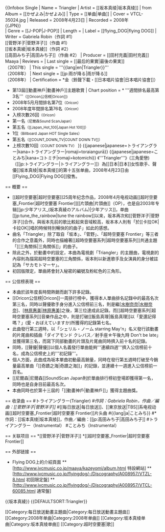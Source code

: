
{{Infobox Single
| Name           = Triangler
| Artist         = [[坂本真绫|坂本真绫]]
| from Album     = [[かぜよみ|かぜよみ]]
| Type           = [[单曲|单曲]]
| Cover          = VTCL-35024.jpg
| Released       = 2008年4月23日
| Recorded       = 2008年<br/>{{JPN}}  
| Genre          = [[J-POP|J-POP]]
| Length         = 
| Label          = [[flying_DOG|flying DOG]]
| Writer         = Gabriela Robin（作詞 #1）<br/>[[菅野洋子|菅野洋子]]（作曲 #1）<br/> [[坂本真綾|坂本真綾]]（作詞 #2）<br/>[[高田みち子|高田みち子]]（作曲 #2）
| Producer       = [[田村充義|田村充義]]<br/>Maaya
| Reviews        = 
| Last single    = [[最后的果實|最後の果実]]<br />（2007年）
| This single    = '''{{lang|en|Triangler}}'''<br />（2008年）
| Next single    = [[jp:雨が降る|雨が降る]]<br />（2008年）
| Certification  = *金（鈴聲下載・[[日本唱片協會|日本唱片協會]]）<br />
* 第13屆[[動畫神戶|動畫神戶]]主題歌賞
| Chart position = * '''週間排名最高第3名'''<small>（[[Oricon公信榜|Oricon]])</small>
* 2008年5月月間排名第7位<small>（Oricon）</small>
* 2008年度年間排名第76名<small>（Oricon）</small>
* 入榜次數26回<small>（Oricon）</small>
* 第一名<small>（尼爾森Sound ScanJapan）</small>
* 第五名<small>（[[Japan_Hot_100|Japan Hot 100]]）</small>
* 1位<small>（Billboard Japan HOT Single Sales）</small>
* 第五名<small>（[[COUNT_DOWN_TV|COUNT DOWN TV]]）</small> 
* 上榜次數10回<small>（COUNT DOWN TV）</small> 
}}
{{japanese|japanese=トライアングラー|kana=トライアングラー|romaji=toraiangurā}}
{{japanese|japanese=ことみち|kana=コトミチ|romaji=kotomichi}}
《'''Triangler'''》(三角愛戀)（[[jp:トライアングラー|トライアングラー]]）為[[日本|日本]]女性歌手、聲優[[坂本真绫|坂本真绫]]的第十五张单曲，2008年4月23日由[[Flying_DOG|Flying DOG]]發售。

== 概要 ==
* [[超时空要塞|超时空要塞]]25周年纪念作品，2008年4月电视动画[[超时空要塞_Frontier|超时空要塞 Frontier]][[片頭曲|片頭曲]]（OP），也是自2003年专辑[[jp:少年アリス_(坂本真綾のアルバム)|少年アリス]]，单曲[[jp:tune_the_rainbow|tune the rainbow]]以来，坂本再次和[[菅野洋子|菅野洋子]]合作。與坂本先前的歌比較起來音域較高，坂本本人則有「於[[卡拉OK|卡拉OK]]唱的時候特別暢快的的曲子」如此的感想。
* 曲名「Triangler」除了取自「坂本」、「菅野」、「超時空要塞 Frontier」等三者的合作之意義外，同時也描繪著[[超時空要塞系列|超時空要塞系列]]共通主題「[[三角關係|三角關係]]」的曲子。
* 除此之外，於動畫中的設定，本曲為電視劇「Triangler」的主題曲，電視劇的內容則為描寫超時空要塞的三角關係，坂本則以新進歌手及女演員的身分被註記為「サカモトマーヤ」。
* 初回版限定，單曲將會封入秘密的編號及粉紅色的三角形。

== 公信榜表現 ==
* 本曲於該年度長時間熱銷而創下許多記錄。
* [[Oricon公信榜|Oricon]]一周排行榜中，獲得本人單曲排名記錄中的最高名次第三名，同時以聲優歌手身分進入公信榜前三名，則是繼[[水樹奈奈|水樹奈奈]](當時第二名)、[[林原惠美|林原惠美]](當時第三名)之後，第三位達成此記錄。而[[超時空要塞系列|超時空要塞系列]]音樂作品之中，則是打破[[飯島真理|飯島真理]]以「愛還記得嗎？」(愛・おぼえていますか)所獲得的記錄第七名。
* 此曲發行第三週時，以「シェリル・ノーム starring May'n」名义發行該動畫的片尾曲和插曲「ダイアモンド クレバス／射手座☆午後九時 Don't be late」並獲得第三名，而寫下同部動畫的片頭及片尾曲同時擠入前十名的記錄。
* 同時，[[聲優|聲優]]以個人名義發行單曲能夠'''連續四週'''擠入公信榜前十名，成為公信榜史上的'''初記錄'''。
* 個人方面，此曲成為坂本單曲初動最高銷量，同時在發行第五週時打破至今銷量最高單曲「[[奇蹟之海|奇蹟之海]]」的記錄，並連續十一週進入公信榜前一百名。
* [[尼爾森|尼爾森]]SoundScan Japan則於單曲排行榜初登場即獲得第一名，同時也是自身目前最高名次。
* 本曲同時也於第十三屆的「[[動畫神戶|動畫神戶]]」獲得主題曲獎。

== 收录曲 ==
#トライアングラー(Triangler)
#*作詞：Gabriela Robin，作曲／編曲：[[菅野洋子|菅野洋子]]
#*[[每日放送|每日放送]]、[[東京放送|TBS]]系电视动画[[超时空要塞_Frontier|超时空要塞 Frontier]]片头曲
#{{lang|ja|ことみち}}
#*作詞：[[坂本真绫|坂本真绫]]，作曲／編曲：[[jp:高田みち子|高田みち子]]
#トライアングラー（Instrumental）
#ことみち（Instrumental）

== 关联项目 ==
*[[菅野洋子|菅野洋子]]
*[[超时空要塞_Frontier|超时空要塞 Frontier]]

== 外部链接 ==
* Flying DOG上的介紹頁面
** [http://www.jvcmusic.co.jp/maaya/kazeyomi/album.html 特設網站]
** [http://www.jvcmusic.co.jp/flyingdog/-/Discography/A008957/VTZL-8.html 初回限定盤]
** [http://www.jvcmusic.co.jp/flyingdog/-/Discography/A008957/VTCL-60085.html 通常盤]

{{坂本真綾}}
{{DEFAULTSORT:Triangler}}

[[Category:每日放送動畫主題曲|Category:每日放送動畫主題曲]]
[[Category:2008年单曲|Category:2008年单曲]]
[[Category:坂本真绫单曲|Category:坂本真绫单曲]]
[[Category:超时空要塞|歌]]